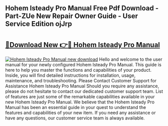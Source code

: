 ## Hohem Isteady Pro Manual Free Pdf Download - Part-ZUe New Repair Owner Guide - User Service Edition ojJrp

# <h2><a href="http://cf14621.oget.top/?id=Hohem+Isteady+Pro+Manual">🔗Download New 👉🔴 Hohem Isteady Pro Manual</a></h2>

[![Hohem Isteady Pro Manual new download](https://i.imgur.com/5g1atiW.png)](http://cf14621.oget.top/?id=Hohem+Isteady+Pro+Manual)
Hello and welcome to the user manual for your newly configured Hohem Isteady Pro Manual. This guide is here to help you master the functions and capabilities of your product. Inside, you will find detailed instructions for installation, usage, maintenance, and troubleshooting. Please Contact Customer Support for Assistance Hohem Isteady Pro Manual Should you require any assistance, please do not hesitate to contact our dedicated customer support team. List of features are just some of the remarkable capabilities available in your new Hohem Isteady Pro Manual. We believe that the Hohem Isteady Pro Manual has been an essential guide in your quest to understand the features and capabilities of your new item. If you need any assistance or have any questions, our customer service team is always available.
